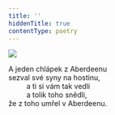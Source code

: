 ```yaml
---
title: ''
hiddenTitle: true
contentType: poetry
---
```


<section>

![](../Images/039.jpg)

A jeden chlápek z Aberdeenu  
sezval své syny na hostinu,  
         a ti si vám tak vedli  
         a tolik toho snědli,  
že z toho umřel v Aberdeenu.

</section>
